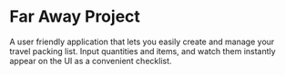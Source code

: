 # Far Away Project

A user friendly application that lets you easily create and manage your travel packing list. Input quantities and items, and watch them instantly appear on the UI as a convenient checklist.
